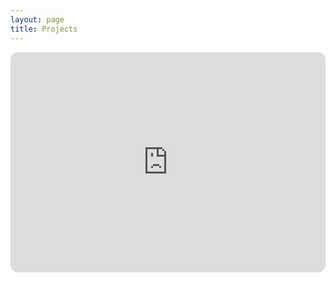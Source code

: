 ```yaml
---
layout: page
title: Projects
---
```

<iframe style="border-radius:12px" src="https://open.spotify.com/embed/artist/2oYLwmWHaHrK4suIVZh8SU?utm_source=generator&theme=0" width="100%" height="352" frameBorder="0" allowfullscreen="" allow="autoplay; clipboard-write; encrypted-media; fullscreen; picture-in-picture" loading="lazy"></iframe>

